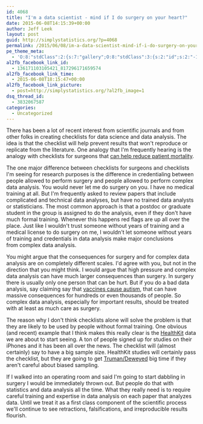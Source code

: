 ```yaml
---
id: 4068
title: "I'm a data scientist - mind if I do surgery on your heart?"
date: 2015-06-08T14:15:39+00:00
author: Jeff Leek
layout: post
guid: http://simplystatistics.org/?p=4068
permalink: /2015/06/08/im-a-data-scientist-mind-if-i-do-surgery-on-your-heart/
pe_theme_meta:
  - 'O:8:"stdClass":2:{s:7:"gallery";O:8:"stdClass":3:{s:2:"id";s:2:"-1";s:5:"width";s:0:"";s:6:"height";s:0:"";}s:5:"video";O:8:"stdClass":1:{s:2:"id";s:2:"-1";}}'
al2fb_facebook_link_id:
  - 136171103105421_817296171659574
al2fb_facebook_link_time:
  - 2015-06-08T18:15:47+00:00
al2fb_facebook_link_picture:
  - post=http://simplystatistics.org/?al2fb_image=1
dsq_thread_id:
  - 3832067587
categories:
  - Uncategorized
---
```

There has been a lot of recent interest from scientific journals and from other folks in creating checklists for data science and data analysis. The idea is that the checklist will help prevent results that won't reproduce or replicate from the literature. One analogy that I'm frequently hearing is the analogy with checklists for surgeons that [can help reduce patient mortality](http://www.nejm.org/doi/full/10.1056/NEJMsa0810119).

The one major difference between checklists for surgeons and checklists I'm seeing for research purposes is the difference in credentialing between people allowed to perform surgery and people allowed to perform complex data analysis. You would never let me do surgery on you. I have no medical training at all. But I'm frequently asked to review papers that include complicated and technical data analyses, but have no trained data analysts or statisticians. The most common approach is that a postdoc or graduate student in the group is assigned to do the analysis, even if they don't have much formal training. Whenever this happens red flags are up all over the place. Just like I wouldn't trust someone without years of training and a medical license to do surgery on me, I wouldn't let someone without years of training and credentials in data analysis make major conclusions from complex data analysis.

You might argue that the consequences for surgery and for complex data analysis are on completely different scales. I'd agree with you, but not in the direction that you might think. I would argue that high pressure and complex data analysis can have much larger consequences than surgery. In surgery there is usually only one person that can be hurt. But if you do a bad data analysis, say claiming say that [vaccines cause autism](http://www.ncbi.nlm.nih.gov/pubmed/9500320), that can have massive consequences for hundreds or even thousands of people. So complex data analysis, especially for important results, should be treated with at least as much care as surgery.

The reason why I don't think checklists alone will solve the problem is that they are likely to be used by people without formal training. One obvious (and recent) example that I think makes this really clear is the [HealthKit](https://developer.apple.com/healthkit/) data we are about to start seeing. A ton of people signed up for studies on their iPhones and it has been all over the news. The checklist will (almost certainly) say to have a big sample size. HealthKit studies will certainly pass the checklist, but they are going to get [Truman/Deweyed](http://en.wikipedia.org/wiki/Dewey_Defeats_Truman) big time if they aren't careful about biased sampling.

<div>
  If I walked into an operating room and said I'm going to start dabbling in surgery I would be immediately thrown out. But people do that with statistics and data analysis all the time. What they really need is to require careful training and expertise in data analysis on each paper that analyzes data. Until we treat it as a first class component of the scientific process we'll continue to see retractions, falsifications, and irreproducible results flourish.
</div>